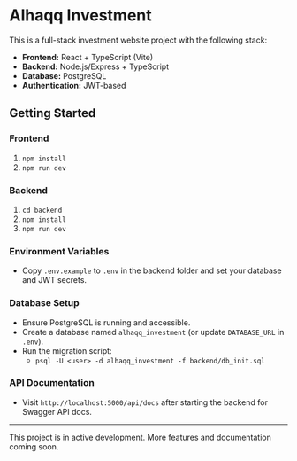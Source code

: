 # Alhaqq Investment

This is a full-stack investment website project with the following stack:

- **Frontend:** React + TypeScript (Vite)
- **Backend:** Node.js/Express + TypeScript
- **Database:** PostgreSQL
- **Authentication:** JWT-based

## Getting Started

### Frontend
1. `npm install`
2. `npm run dev`

### Backend
1. `cd backend`
2. `npm install`
3. `npm run dev`

### Environment Variables
- Copy `.env.example` to `.env` in the backend folder and set your database and JWT secrets.

### Database Setup
- Ensure PostgreSQL is running and accessible.
- Create a database named `alhaqq_investment` (or update `DATABASE_URL` in `.env`).
- Run the migration script:
  - `psql -U <user> -d alhaqq_investment -f backend/db_init.sql`

### API Documentation
- Visit `http://localhost:5000/api/docs` after starting the backend for Swagger API docs.

---

This project is in active development. More features and documentation coming soon.

